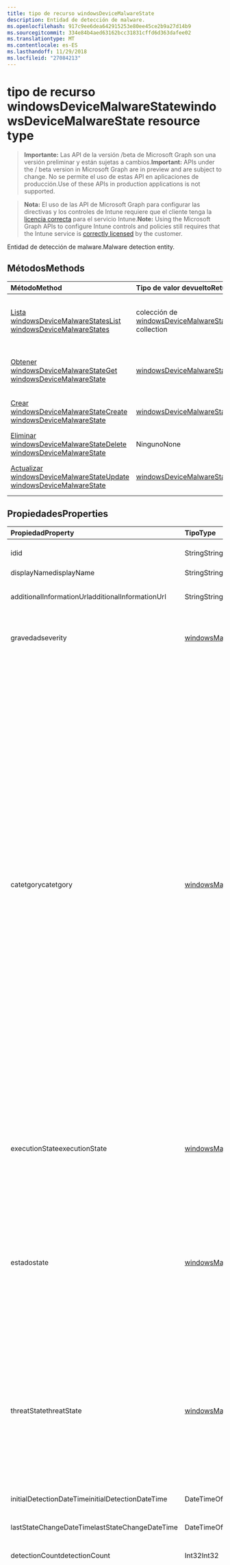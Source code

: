 ```yaml
---
title: tipo de recurso windowsDeviceMalwareState
description: Entidad de detección de malware.
ms.openlocfilehash: 917c9ee6dea642915253e80ee45ce2b9a27d14b9
ms.sourcegitcommit: 334e84b4aed63162bcc31831cffd6d363dafee02
ms.translationtype: MT
ms.contentlocale: es-ES
ms.lasthandoff: 11/29/2018
ms.locfileid: "27084213"
---
```

# <a name="windowsdevicemalwarestate-resource-type"></a><span data-ttu-id="fe1da-103">tipo de recurso windowsDeviceMalwareState</span><span class="sxs-lookup"><span data-stu-id="fe1da-103">windowsDeviceMalwareState resource type</span></span>

> <span data-ttu-id="fe1da-104">**Importante:** Las API de la versión /beta de Microsoft Graph son una versión preliminar y están sujetas a cambios.</span><span class="sxs-lookup"><span data-stu-id="fe1da-104">**Important:** APIs under the / beta version in Microsoft Graph are in preview and are subject to change.</span></span> <span data-ttu-id="fe1da-105">No se permite el uso de estas API en aplicaciones de producción.</span><span class="sxs-lookup"><span data-stu-id="fe1da-105">Use of these APIs in production applications is not supported.</span></span>

> <span data-ttu-id="fe1da-106">**Nota:** El uso de las API de Microsoft Graph para configurar las directivas y los controles de Intune requiere que el cliente tenga la [licencia correcta](https://go.microsoft.com/fwlink/?linkid=839381) para el servicio Intune.</span><span class="sxs-lookup"><span data-stu-id="fe1da-106">**Note:** Using the Microsoft Graph APIs to configure Intune controls and policies still requires that the Intune service is [correctly licensed](https://go.microsoft.com/fwlink/?linkid=839381) by the customer.</span></span>

<span data-ttu-id="fe1da-107">Entidad de detección de malware.</span><span class="sxs-lookup"><span data-stu-id="fe1da-107">Malware detection entity.</span></span>
## <a name="methods"></a><span data-ttu-id="fe1da-108">Métodos</span><span class="sxs-lookup"><span data-stu-id="fe1da-108">Methods</span></span>
|<span data-ttu-id="fe1da-109">Método</span><span class="sxs-lookup"><span data-stu-id="fe1da-109">Method</span></span>|<span data-ttu-id="fe1da-110">Tipo de valor devuelto</span><span class="sxs-lookup"><span data-stu-id="fe1da-110">Return Type</span></span>|<span data-ttu-id="fe1da-111">Descripción</span><span class="sxs-lookup"><span data-stu-id="fe1da-111">Description</span></span>|
|:---|:---|:---|
|[<span data-ttu-id="fe1da-112">Lista windowsDeviceMalwareStates</span><span class="sxs-lookup"><span data-stu-id="fe1da-112">List windowsDeviceMalwareStates</span></span>](../api/intune-devices-windowsdevicemalwarestate-list.md)|<span data-ttu-id="fe1da-113">colección de [windowsDeviceMalwareState](../resources/intune-devices-windowsdevicemalwarestate.md)</span><span class="sxs-lookup"><span data-stu-id="fe1da-113">[windowsDeviceMalwareState](../resources/intune-devices-windowsdevicemalwarestate.md) collection</span></span>|<span data-ttu-id="fe1da-114">Propiedades de la lista y relaciones de los objetos [windowsDeviceMalwareState](../resources/intune-devices-windowsdevicemalwarestate.md) .</span><span class="sxs-lookup"><span data-stu-id="fe1da-114">List properties and relationships of the [windowsDeviceMalwareState](../resources/intune-devices-windowsdevicemalwarestate.md) objects.</span></span>|
|[<span data-ttu-id="fe1da-115">Obtener windowsDeviceMalwareState</span><span class="sxs-lookup"><span data-stu-id="fe1da-115">Get windowsDeviceMalwareState</span></span>](../api/intune-devices-windowsdevicemalwarestate-get.md)|[<span data-ttu-id="fe1da-116">windowsDeviceMalwareState</span><span class="sxs-lookup"><span data-stu-id="fe1da-116">windowsDeviceMalwareState</span></span>](../resources/intune-devices-windowsdevicemalwarestate.md)|<span data-ttu-id="fe1da-117">Leer las propiedades y las relaciones del objeto [windowsDeviceMalwareState](../resources/intune-devices-windowsdevicemalwarestate.md) .</span><span class="sxs-lookup"><span data-stu-id="fe1da-117">Read properties and relationships of the [windowsDeviceMalwareState](../resources/intune-devices-windowsdevicemalwarestate.md) object.</span></span>|
|[<span data-ttu-id="fe1da-118">Crear windowsDeviceMalwareState</span><span class="sxs-lookup"><span data-stu-id="fe1da-118">Create windowsDeviceMalwareState</span></span>](../api/intune-devices-windowsdevicemalwarestate-create.md)|[<span data-ttu-id="fe1da-119">windowsDeviceMalwareState</span><span class="sxs-lookup"><span data-stu-id="fe1da-119">windowsDeviceMalwareState</span></span>](../resources/intune-devices-windowsdevicemalwarestate.md)|<span data-ttu-id="fe1da-120">Crear un nuevo objeto [windowsDeviceMalwareState](../resources/intune-devices-windowsdevicemalwarestate.md) .</span><span class="sxs-lookup"><span data-stu-id="fe1da-120">Create a new [windowsDeviceMalwareState](../resources/intune-devices-windowsdevicemalwarestate.md) object.</span></span>|
|[<span data-ttu-id="fe1da-121">Eliminar windowsDeviceMalwareState</span><span class="sxs-lookup"><span data-stu-id="fe1da-121">Delete windowsDeviceMalwareState</span></span>](../api/intune-devices-windowsdevicemalwarestate-delete.md)|<span data-ttu-id="fe1da-122">Ninguno</span><span class="sxs-lookup"><span data-stu-id="fe1da-122">None</span></span>|<span data-ttu-id="fe1da-123">Elimina un [windowsDeviceMalwareState](../resources/intune-devices-windowsdevicemalwarestate.md).</span><span class="sxs-lookup"><span data-stu-id="fe1da-123">Deletes a [windowsDeviceMalwareState](../resources/intune-devices-windowsdevicemalwarestate.md).</span></span>|
|[<span data-ttu-id="fe1da-124">Actualizar windowsDeviceMalwareState</span><span class="sxs-lookup"><span data-stu-id="fe1da-124">Update windowsDeviceMalwareState</span></span>](../api/intune-devices-windowsdevicemalwarestate-update.md)|[<span data-ttu-id="fe1da-125">windowsDeviceMalwareState</span><span class="sxs-lookup"><span data-stu-id="fe1da-125">windowsDeviceMalwareState</span></span>](../resources/intune-devices-windowsdevicemalwarestate.md)|<span data-ttu-id="fe1da-126">Actualizar las propiedades de un objeto [windowsDeviceMalwareState](../resources/intune-devices-windowsdevicemalwarestate.md) .</span><span class="sxs-lookup"><span data-stu-id="fe1da-126">Update the properties of a [windowsDeviceMalwareState](../resources/intune-devices-windowsdevicemalwarestate.md) object.</span></span>|

## <a name="properties"></a><span data-ttu-id="fe1da-127">Propiedades</span><span class="sxs-lookup"><span data-stu-id="fe1da-127">Properties</span></span>
|<span data-ttu-id="fe1da-128">Propiedad</span><span class="sxs-lookup"><span data-stu-id="fe1da-128">Property</span></span>|<span data-ttu-id="fe1da-129">Tipo</span><span class="sxs-lookup"><span data-stu-id="fe1da-129">Type</span></span>|<span data-ttu-id="fe1da-130">Descripción</span><span class="sxs-lookup"><span data-stu-id="fe1da-130">Description</span></span>|
|:---|:---|:---|
|<span data-ttu-id="fe1da-131">id</span><span class="sxs-lookup"><span data-stu-id="fe1da-131">id</span></span>|<span data-ttu-id="fe1da-132">String</span><span class="sxs-lookup"><span data-stu-id="fe1da-132">String</span></span>|<span data-ttu-id="fe1da-133">El identificador único.</span><span class="sxs-lookup"><span data-stu-id="fe1da-133">The unique Identifier.</span></span> <span data-ttu-id="fe1da-134">Este es el identificador de malware.</span><span class="sxs-lookup"><span data-stu-id="fe1da-134">This is malware id.</span></span>|
|<span data-ttu-id="fe1da-135">displayName</span><span class="sxs-lookup"><span data-stu-id="fe1da-135">displayName</span></span>|<span data-ttu-id="fe1da-136">String</span><span class="sxs-lookup"><span data-stu-id="fe1da-136">String</span></span>|<span data-ttu-id="fe1da-137">Nombre de malware</span><span class="sxs-lookup"><span data-stu-id="fe1da-137">Malware name</span></span>|
|<span data-ttu-id="fe1da-138">additionalInformationUrl</span><span class="sxs-lookup"><span data-stu-id="fe1da-138">additionalInformationUrl</span></span>|<span data-ttu-id="fe1da-139">String</span><span class="sxs-lookup"><span data-stu-id="fe1da-139">String</span></span>|<span data-ttu-id="fe1da-140">Dirección URL de información para obtener más información sobre el malware</span><span class="sxs-lookup"><span data-stu-id="fe1da-140">Information URL to learn more about the malware</span></span>|
|<span data-ttu-id="fe1da-141">gravedad</span><span class="sxs-lookup"><span data-stu-id="fe1da-141">severity</span></span>|[<span data-ttu-id="fe1da-142">windowsMalwareSeverity</span><span class="sxs-lookup"><span data-stu-id="fe1da-142">windowsMalwareSeverity</span></span>](../resources/intune-devices-windowsmalwareseverity.md)|<span data-ttu-id="fe1da-143">Gravedad del malware.</span><span class="sxs-lookup"><span data-stu-id="fe1da-143">Severity of the malware.</span></span> <span data-ttu-id="fe1da-144">Los valores posibles son: `unknown`, `low`, `moderate`, `high` y `severe`.</span><span class="sxs-lookup"><span data-stu-id="fe1da-144">Possible values are: `unknown`, `low`, `moderate`, `high`, `severe`.</span></span>|
|<span data-ttu-id="fe1da-145">catetgory</span><span class="sxs-lookup"><span data-stu-id="fe1da-145">catetgory</span></span>|[<span data-ttu-id="fe1da-146">windowsMalwareCategory</span><span class="sxs-lookup"><span data-stu-id="fe1da-146">windowsMalwareCategory</span></span>](../resources/intune-devices-windowsmalwarecategory.md)|<span data-ttu-id="fe1da-147">Categoría del malware.</span><span class="sxs-lookup"><span data-stu-id="fe1da-147">Category of the malware.</span></span> <span data-ttu-id="fe1da-148">Los valores posibles son: `invalid`, `adware`, `spyware`, `passwordStealer`, `trojanDownloader`, `worm`, `backdoor`, `remoteAccessTrojan`, `trojan`, `emailFlooder`, `keylogger`, `dialer`, `monitoringSoftware`, `browserModifier`, `cookie`, `browserPlugin`, `aolExploit`, `nuker`, `securityDisabler` , `jokeProgram`, `hostileActiveXControl`, `softwareBundler`, `stealthNotifier`, `settingsModifier`, `toolBar`, `remoteControlSoftware`, `trojanFtp`, `potentialUnwantedSoftware`, `icqExploit`, `trojanTelnet`, `exploit`, `filesharingProgram`, `malwareCreationTool`, `remote_Control_Software`, `tool`, `trojanDenialOfService`, `trojanDropper`, `trojanMassMailer` , `trojanMonitoringSoftware`, `trojanProxyServer`, `virus`, `known`, `unknown`, `spp`, `behavior`, `vulnerability`, `policy`, `enterpriseUnwantedSoftware`, `ransom`, `hipsRule`.</span><span class="sxs-lookup"><span data-stu-id="fe1da-148">Possible values are: `invalid`, `adware`, `spyware`, `passwordStealer`, `trojanDownloader`, `worm`, `backdoor`, `remoteAccessTrojan`, `trojan`, `emailFlooder`, `keylogger`, `dialer`, `monitoringSoftware`, `browserModifier`, `cookie`, `browserPlugin`, `aolExploit`, `nuker`, `securityDisabler`, `jokeProgram`, `hostileActiveXControl`, `softwareBundler`, `stealthNotifier`, `settingsModifier`, `toolBar`, `remoteControlSoftware`, `trojanFtp`, `potentialUnwantedSoftware`, `icqExploit`, `trojanTelnet`, `exploit`, `filesharingProgram`, `malwareCreationTool`, `remote_Control_Software`, `tool`, `trojanDenialOfService`, `trojanDropper`, `trojanMassMailer`, `trojanMonitoringSoftware`, `trojanProxyServer`, `virus`, `known`, `unknown`, `spp`, `behavior`, `vulnerability`, `policy`, `enterpriseUnwantedSoftware`, `ransom`, `hipsRule`.</span></span>|
|<span data-ttu-id="fe1da-149">executionState</span><span class="sxs-lookup"><span data-stu-id="fe1da-149">executionState</span></span>|[<span data-ttu-id="fe1da-150">windowsMalwareExecutionState</span><span class="sxs-lookup"><span data-stu-id="fe1da-150">windowsMalwareExecutionState</span></span>](../resources/intune-devices-windowsmalwareexecutionstate.md)|<span data-ttu-id="fe1da-151">Estado de ejecución del malware, como bloqueado y ejecute etcetera. Los valores posibles son: `unknown`, `blocked`, `allowed`, `running`, `notRunning`.</span><span class="sxs-lookup"><span data-stu-id="fe1da-151">Execution status of the malware like blocked/executing etc. Possible values are: `unknown`, `blocked`, `allowed`, `running`, `notRunning`.</span></span>|
|<span data-ttu-id="fe1da-152">estado</span><span class="sxs-lookup"><span data-stu-id="fe1da-152">state</span></span>|[<span data-ttu-id="fe1da-153">windowsMalwareState</span><span class="sxs-lookup"><span data-stu-id="fe1da-153">windowsMalwareState</span></span>](../resources/intune-devices-windowsmalwarestate.md)|<span data-ttu-id="fe1da-154">Estado actual del malware como etcetera limpiados/en cuarentena/permitido. Los valores posibles son: `unknown`, `detected`, `cleaned`, `quarantined`, `removed`, `allowed`, `blocked`, `cleanFailed`, `quarantineFailed`, `removeFailed`, `allowFailed`, `abandoned`, `blockFailed`.</span><span class="sxs-lookup"><span data-stu-id="fe1da-154">Current status of the malware like cleaned/quarantined/allowed etc. Possible values are: `unknown`, `detected`, `cleaned`, `quarantined`, `removed`, `allowed`, `blocked`, `cleanFailed`, `quarantineFailed`, `removeFailed`, `allowFailed`, `abandoned`, `blockFailed`.</span></span>|
|<span data-ttu-id="fe1da-155">threatState</span><span class="sxs-lookup"><span data-stu-id="fe1da-155">threatState</span></span>|[<span data-ttu-id="fe1da-156">windowsMalwareThreatState</span><span class="sxs-lookup"><span data-stu-id="fe1da-156">windowsMalwareThreatState</span></span>](../resources/intune-devices-windowsmalwarethreatstate.md)|<span data-ttu-id="fe1da-157">Estado actual del malware como etcetera limpiados/en cuarentena/permitido. Los valores posibles son: `active`, `actionFailed`, `manualStepsRequired`, `fullScanRequired`, `rebootRequired`, `remediatedWithNonCriticalFailures`, `quarantined`, `removed`, `cleaned`, `allowed`, `noStatusCleared`.</span><span class="sxs-lookup"><span data-stu-id="fe1da-157">Current status of the malware like cleaned/quarantined/allowed etc. Possible values are: `active`, `actionFailed`, `manualStepsRequired`, `fullScanRequired`, `rebootRequired`, `remediatedWithNonCriticalFailures`, `quarantined`, `removed`, `cleaned`, `allowed`, `noStatusCleared`.</span></span>|
|<span data-ttu-id="fe1da-158">initialDetectionDateTime</span><span class="sxs-lookup"><span data-stu-id="fe1da-158">initialDetectionDateTime</span></span>|<span data-ttu-id="fe1da-159">DateTimeOffset</span><span class="sxs-lookup"><span data-stu-id="fe1da-159">DateTimeOffset</span></span>|<span data-ttu-id="fe1da-160">Fecha y hora de detección inicial del malware</span><span class="sxs-lookup"><span data-stu-id="fe1da-160">Initial detection datetime of the malware</span></span>|
|<span data-ttu-id="fe1da-161">lastStateChangeDateTime</span><span class="sxs-lookup"><span data-stu-id="fe1da-161">lastStateChangeDateTime</span></span>|<span data-ttu-id="fe1da-162">DateTimeOffset</span><span class="sxs-lookup"><span data-stu-id="fe1da-162">DateTimeOffset</span></span>|<span data-ttu-id="fe1da-163">La última vez que se cambió esta amenaza concreta</span><span class="sxs-lookup"><span data-stu-id="fe1da-163">The last time this particular threat was changed</span></span>|
|<span data-ttu-id="fe1da-164">detectionCount</span><span class="sxs-lookup"><span data-stu-id="fe1da-164">detectionCount</span></span>|<span data-ttu-id="fe1da-165">Int32</span><span class="sxs-lookup"><span data-stu-id="fe1da-165">Int32</span></span>|<span data-ttu-id="fe1da-166">Número de veces que se detecta el malware</span><span class="sxs-lookup"><span data-stu-id="fe1da-166">Number of times the malware is detected</span></span>|
|<span data-ttu-id="fe1da-167">.</span><span class="sxs-lookup"><span data-stu-id="fe1da-167">category</span></span>|[<span data-ttu-id="fe1da-168">windowsMalwareCategory</span><span class="sxs-lookup"><span data-stu-id="fe1da-168">windowsMalwareCategory</span></span>](../resources/intune-devices-windowsmalwarecategory.md)|<span data-ttu-id="fe1da-169">Categoría del malware.</span><span class="sxs-lookup"><span data-stu-id="fe1da-169">Category of the malware.</span></span> <span data-ttu-id="fe1da-170">Los valores posibles son: `invalid`, `adware`, `spyware`, `passwordStealer`, `trojanDownloader`, `worm`, `backdoor`, `remoteAccessTrojan`, `trojan`, `emailFlooder`, `keylogger`, `dialer`, `monitoringSoftware`, `browserModifier`, `cookie`, `browserPlugin`, `aolExploit`, `nuker`, `securityDisabler` , `jokeProgram`, `hostileActiveXControl`, `softwareBundler`, `stealthNotifier`, `settingsModifier`, `toolBar`, `remoteControlSoftware`, `trojanFtp`, `potentialUnwantedSoftware`, `icqExploit`, `trojanTelnet`, `exploit`, `filesharingProgram`, `malwareCreationTool`, `remote_Control_Software`, `tool`, `trojanDenialOfService`, `trojanDropper`, `trojanMassMailer` , `trojanMonitoringSoftware`, `trojanProxyServer`, `virus`, `known`, `unknown`, `spp`, `behavior`, `vulnerability`, `policy`, `enterpriseUnwantedSoftware`, `ransom`, `hipsRule`.</span><span class="sxs-lookup"><span data-stu-id="fe1da-170">Possible values are: `invalid`, `adware`, `spyware`, `passwordStealer`, `trojanDownloader`, `worm`, `backdoor`, `remoteAccessTrojan`, `trojan`, `emailFlooder`, `keylogger`, `dialer`, `monitoringSoftware`, `browserModifier`, `cookie`, `browserPlugin`, `aolExploit`, `nuker`, `securityDisabler`, `jokeProgram`, `hostileActiveXControl`, `softwareBundler`, `stealthNotifier`, `settingsModifier`, `toolBar`, `remoteControlSoftware`, `trojanFtp`, `potentialUnwantedSoftware`, `icqExploit`, `trojanTelnet`, `exploit`, `filesharingProgram`, `malwareCreationTool`, `remote_Control_Software`, `tool`, `trojanDenialOfService`, `trojanDropper`, `trojanMassMailer`, `trojanMonitoringSoftware`, `trojanProxyServer`, `virus`, `known`, `unknown`, `spp`, `behavior`, `vulnerability`, `policy`, `enterpriseUnwantedSoftware`, `ransom`, `hipsRule`.</span></span>|

## <a name="relationships"></a><span data-ttu-id="fe1da-171">Relaciones</span><span class="sxs-lookup"><span data-stu-id="fe1da-171">Relationships</span></span>
<span data-ttu-id="fe1da-172">Ninguna</span><span class="sxs-lookup"><span data-stu-id="fe1da-172">None</span></span>
## <a name="json-representation"></a><span data-ttu-id="fe1da-173">Representación JSON</span><span class="sxs-lookup"><span data-stu-id="fe1da-173">JSON Representation</span></span>
<span data-ttu-id="fe1da-174">Aquí tiene una representación JSON del recurso.</span><span class="sxs-lookup"><span data-stu-id="fe1da-174">Here is a JSON representation of the resource.</span></span>
<!-- {
  "blockType": "resource",
  "keyProperty": "id",
  "@odata.type": "microsoft.graph.windowsDeviceMalwareState"
}
-->
``` json
{
  "@odata.type": "#microsoft.graph.windowsDeviceMalwareState",
  "id": "String (identifier)",
  "displayName": "String",
  "additionalInformationUrl": "String",
  "severity": "String",
  "catetgory": "String",
  "executionState": "String",
  "state": "String",
  "threatState": "String",
  "initialDetectionDateTime": "String (timestamp)",
  "lastStateChangeDateTime": "String (timestamp)",
  "detectionCount": 1024,
  "category": "String"
}
```





